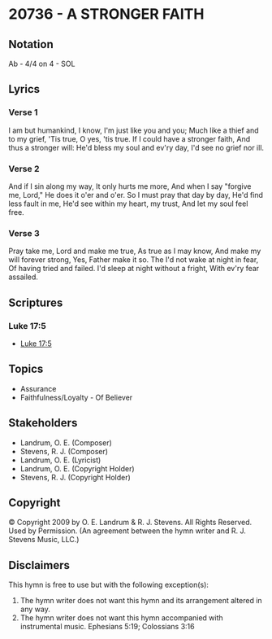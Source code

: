 # 20736 - A STRONGER FAITH

## Notation

Ab - 4/4 on 4 - SOL

## Lyrics

### Verse 1

I am but humankind, I know, I'm just like you and you; Much like a thief and to my grief, 'Tis true, O yes, 'tis true. If I could have a stronger faith, And thus a stronger will: He'd bless my soul and ev'ry day, I'd see no grief nor ill.

### Verse 2

And if I sin along my way, It only hurts me more, And when I say "forgive me, Lord," He does it o'er and o'er. So I must pray that day by day, He'd find less fault in me, He'd see within my heart, my trust, And let my soul feel free.

### Verse 3

Pray take me, Lord and make me true, As true as I may know, And make my will forever strong, Yes, Father make it so. The I'd not wake at night in fear, Of having tried and failed. I'd sleep at night without a fright, With ev'ry fear assailed.


## Scriptures

### Luke 17:5

- [Luke 17:5](https://www.biblegateway.com/passage/?search=Luke%2017%3A5)


## Topics

- Assurance
- Faithfulness/Loyalty - Of Believer

## Stakeholders

- Landrum, O. E. (Composer)
- Stevens, R. J. (Composer)
- Landrum, O. E. (Lyricist)
- Landrum, O. E. (Copyright Holder)
- Stevens, R. J. (Copyright Holder)

## Copyright

© Copyright 2009 by O. E. Landrum & R. J. Stevens. All Rights Reserved. Used by Permission.
(An agreement between the hymn writer and R. J. Stevens Music, LLC.)

## Disclaimers

This hymn is free to use but with the following exception(s):
1. The hymn writer does not want this hymn and its arrangement altered in any way.
2. The hymn writer does not want this hymn accompanied with instrumental music.
Ephesians 5:19; Colossians 3:16

